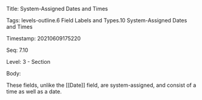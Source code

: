 Title:  System-Assigned Dates and Times

Tags:   levels-outline.6 Field Labels and Types.10 System-Assigned Dates and Times

Timestamp: 20210609175220

Seq:    7.10

Level:  3 - Section

Body: 

These fields, unlike the [[Date]] field, are system-assigned, and consist of a time as well as a date. 

